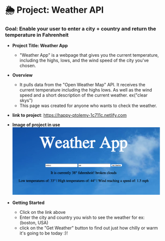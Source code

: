 # 🌦 Project: Weather API

### Goal: Enable your user to enter a city + country and return the temperature in Fahrenheit

* **Project Title: Weather App**
  - "Weather App" is a webpage that gives you the current temperature, including the highs, lows, and the wind speed of the city you've chosen.


* **Overview**
  - It pulls data from the "Open Weather Map" API. It receives the current temperature including the highs lows. As well as the wind speed and a short description of the current weather. ex("clear skys")
  - This page was created for anyone who wants to check the weather.

* **link to project**: https://happy-ptolemy-1c711c.netlify.com

* **Image of project in use**
![](weatherAPI/weatherApp.png)


* **Getting Started**
  - Click on the link above
  - Enter the city and country you wish to see the weather for ex: (boston, USA)
  - click on the "Get Weather" button to find out just how chilly or warm it's going to be today :)!
